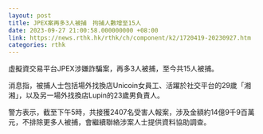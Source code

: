 ```yaml
---
layout: post
title: JPEX案再多3人被捕　拘捕人數增至15人
date: 2023-09-27 21:00:58.000000000 +08:00
link: https://news.rthk.hk/rthk/ch/component/k2/1720419-20230927.htm
categories: rthk
---
```


虛擬資交易平台JPEX涉嫌詐騙案，再多3人被捕，至今共15人被捕。

消息指，被捕人士包括場外找換店Unicoin女員工、活躍於社交平台的29歲「湘湘」，以及另一場外找換店Lupin的23歲男負責人。

警方表示，截至下午5時，共接獲2407名受害人報案，涉及金額約14億9千9百萬元，不排除更多人被捕，會繼續聯絡涉案人士提供資料協助調查。
